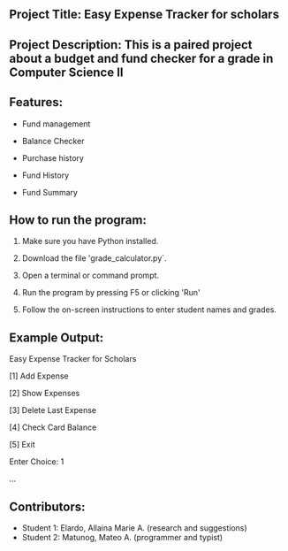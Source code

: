## Project Title: Easy Expense Tracker for scholars

## Project Description: This is a paired project about a budget and fund checker for a grade in Computer Science II

## Features:
- Fund management

- Balance Checker

- Purchase history

- Fund History

- Fund Summary

## How to run the program:
1. Make sure you have Python installed.

2. Download the file 'grade_calculator.py`.

3. Open a terminal or command prompt.

4. Run the program by pressing F5 or clicking 'Run'

5. Follow the on-screen instructions to enter student names and grades.

## Example Output:
Easy Expense Tracker for Scholars

[1] Add Expense

[2] Show Expenses

[3] Delete Last Expense

[4] Check Card Balance

[5] Exit

Enter Choice: 1

...

## Contributors:
- Student 1: Elardo, Allaina Marie A. (research and suggestions)
- Student 2: Matunog, Mateo A. (programmer and typist)
